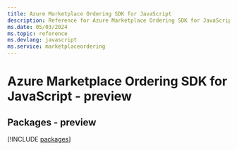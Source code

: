 ```yaml
---
title: Azure Marketplace Ordering SDK for JavaScript
description: Reference for Azure Marketplace Ordering SDK for JavaScript
ms.date: 05/03/2024
ms.topic: reference
ms.devlang: javascript
ms.service: marketplaceordering
---
```

# Azure Marketplace Ordering SDK for JavaScript - preview
## Packages - preview
[!INCLUDE [packages](marketplace-ordering-index.md)]
